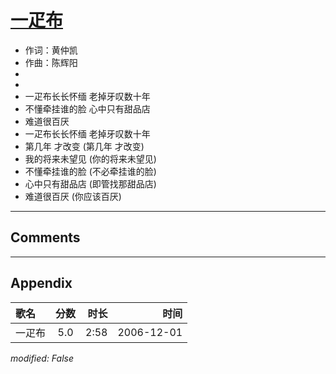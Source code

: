 # [一疋布](https://music.163.com/song?id=65702)

* 作词：黄仲凯
* 作曲：陈辉阳
*
*
* 一疋布长长怀缅 老掉牙叹数十年
* 不懂牵挂谁的脸 心中只有甜品店
* 难道很百厌
* 一疋布长长怀缅 老掉牙叹数十年
* 第几年 才改变 (第几年 才改变)
* 我的将来未望见 (你的将来未望见)
* 不懂牵挂谁的脸 (不必牵挂谁的脸)
* 心中只有甜品店 (即管找那甜品店)
* 难道很百厌 (你应该百厌)


---

## Comments


---

## Appendix

|歌名|分数|时长|时间|
|:---|:---:|---:|---:|
|一疋布|5.0|2:58|2006-12-01

*modified: False*